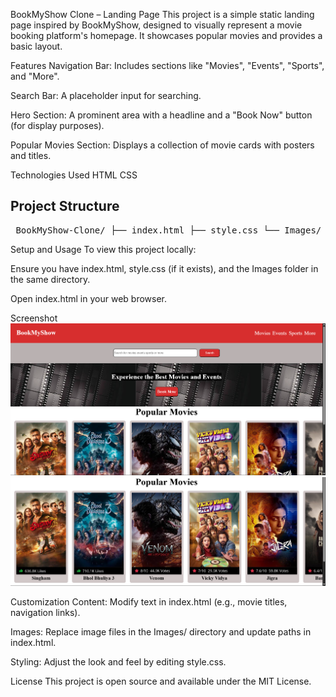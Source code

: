 BookMyShow Clone – Landing Page
This project is a simple static landing page inspired by BookMyShow, designed to visually represent a movie booking platform's homepage. It showcases popular movies and provides a basic layout.

Features
Navigation Bar: Includes sections like "Movies", "Events", "Sports", and "More".

Search Bar: A placeholder input for searching.

Hero Section: A prominent area with a headline and a "Book Now" button (for display purposes).

Popular Movies Section: Displays a collection of movie cards with posters and titles.

Technologies Used
HTML
CSS

## Project Structure
<pre> BookMyShow-Clone/ ├── index.html ├── style.css └── Images/ ├── 2.avif ├── img2.avif ├── img3.avif ├── img4.avif ├── img5.avif ├── img6.avif ├── img7.avif ├── mg8.avif ├── bottom.avif └── screenshot.png </pre>

Setup and Usage
To view this project locally:

Ensure you have index.html, style.css (if it exists), and the Images folder in the same directory.

Open index.html in your web browser.

Screenshot
![Screenshot 1](./Images/Screenshot%202025-07-20%20182014.png)
![Screenshot 2](./Images/Screenshot%202025-07-20%20182024.png)


Customization
Content: Modify text in index.html (e.g., movie titles, navigation links).

Images: Replace image files in the Images/ directory and update paths in index.html.

Styling: Adjust the look and feel by editing style.css.

License
This project is open source and available under the MIT License.
